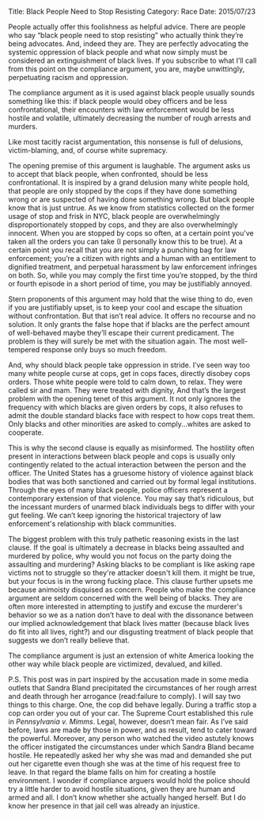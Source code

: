 Title: Black People Need to Stop Resisting
Category: Race
Date: 2015/07/23

People actually offer this foolishness as helpful advice. There are people who say “black people need to stop resisting” who actually think they’re being advocates. And, indeed they are. They are perfectly advocating the systemic oppression of black people and what now simply must be considered an extinguishment of black lives. If you subscribe to what I’ll call from this point on the compliance argument, you are, maybe unwittingly, perpetuating racism and oppression.

The compliance argument as it is used against black people usually sounds something like this: if black people would obey officers and be less confrontational, their encounters with law enforcement would be less hostile and volatile, ultimately decreasing the number of rough arrests and murders.

Like most tacitly racist argumentation, this nonsense is full of delusions, victim-blaming, and, of course white supremacy.

The opening premise of this argument is laughable. The argument asks us to accept that black people, when confronted, should be less confrontational. It is inspired by a grand delusion many white people hold, that people are only stopped by the cops if they have done something wrong or are suspected of having done something wrong. But black people know that is just untrue. As we know from statistics collected on the former usage of stop and frisk in NYC, black people are overwhelmingly disproportionately stopped by cops, and they are also overwhelmingly innocent. When you are stopped by cops so often, at a certain point you’ve taken all the orders you can take (I personally know this to be true). At a certain point you recall that you are not simply a punching bag for law enforcement; you’re a citizen with rights and a human with an entitlement to dignified treatment, and perpetual harassment by law enforcement infringes on both. So, while you may comply the first time you’re stopped, by the third or fourth episode in a short period of time, you may be justifiably annoyed.

Stern proponents of this argument may hold that the wise thing to do, even if you are justifiably upset, is to keep your cool and escape the situation without confrontation. But that isn’t real advice. It offers no recourse and no solution. It only grants the false hope that if blacks are the perfect amount of well-behaved maybe they’ll escape their current predicament. The problem is they will surely be met with the situation again. The most well-tempered response only buys so much freedom.

And, why should black people take oppression in stride. I’ve seen way too many white people curse at cops, get in cops faces, directly disobey cops orders. Those white people were told to calm down, to relax. They were called sir and mam. They were treated with dignity, And that’s the largest problem with the opening tenet of this argument. It not only ignores the frequency with which blacks are given orders by cops, it also refuses to admit the double standard blacks face with respect to how cops treat them. Only blacks and other minorities are asked to comply...whites are asked to cooperate.

This is why the second clause is equally as misinformed. The hostility often present in interactions between black people and cops is usually only contingently related to the actual interaction between the person and the officer. The United States has a gruesome history of violence against black bodies that was both sanctioned and carried out by formal legal institutions. Through the eyes of many black people, police officers represent a contemporary extension of that violence. You may say that’s ridiculous, but the incessant murders of unarmed black individuals begs to differ with your gut feeling. We can’t keep ignoring the historical trajectory of law enforcement's relationship with black communities.

The biggest problem with this truly pathetic reasoning exists in the last clause. If the goal is ultimately a decrease in blacks being assaulted and murdered by police, why would you not focus on the party doing the assaulting and murdering? Asking blacks to be compliant is like asking rape victims not to struggle so they're attacker doesn't kill them. it might be true, but your focus is in the wrong fucking place. This clause further upsets me because animoisty disquised as concern. People who make the compliance argument are seldom concerned with the well being of blacks. They are often more interested in attempting to justify and excuse the murderer's behavior so we as a nation don’t have to deal with the dissonance between our implied acknowledgement that black lives matter (because black lives do fit into all lives, right?) and our disgusting treatment of black people that suggests we don’t really believe that.

The compliance argument is just an extension of white America looking the other way while black people are victimized, devalued, and killed.

P.S. This post was in part inspired by the accusation made in some media outlets that Sandra Bland precipitated the circumstances of her rough arrest and death through her arrogance (read:failure to comply). I will say two things to this charge. One, the cop did behave legally. During a traffic stop a cop can order you out of your car. The Supreme Court established this rule in *Pennsylvania v. Mimms*. Legal, however, doesn’t mean fair. As I’ve said before, laws are made by those in power, and as result, tend to cater toward the powerful. Moreover, any person who watched the video astutely knows the officer instigated the circumstances under which Sandra Bland became hostile. He repeatedly asked her why she was mad and demanded she put out her cigarette even though she was at the time of his request free to leave. In that regard the blame falls on him for creating a hostile environment. I wonder if compliance arguers would hold the police should try a little harder to avoid hostile situations, given they are human and armed and all. I don’t know whether she actually hanged herself. But I do know her presence in that jail cell was already an injustice.




